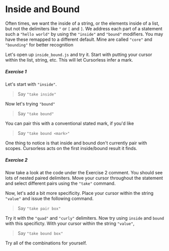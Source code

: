 # Inside and Bound

Often times, we want the inside of a string, or the elements inside of a list, but not the delimiters like `"` or `[` and `]`. We address each part of a statement such a `"hello world"` by using the `"inside"` and `"bound"` modifiers. You may have these remapped to a different default. Mine are called `"core"` and `"bounding"` for better recognition

Let's open up `inside_bound.js` and try it. Start with putting your cursor within the list, string, etc. This will let Cursorless infer a mark.

##### Exercise 1

Let's start with `"inside"`.

> Say `"take inside"`

Now let's trying `"bound"`

> Say `"take bound"`

You can pair this with a conventional stated mark, if you'd like

> Say `"take bound <mark>"`

One thing to notice is that inside and bound don't currently pair with scopes. Cursorless acts on the first inside/bound result it finds.

##### Exercise 2

Now take a look at the code under the Exercise 2 comment. You should see lots of nested paired delimiters. Move your cursor throughout the statement and select different pairs using the `"take"` command.

Now, let's add a bit more specificity. Place your cursor within the string `"value"` and issue the following command.

> Say `"take pair box"`

Try it with the `"quad"` and `"curly"` delimiters. Now try using `inside` and `bound` with this specificty. With your cursor within the string `"value"`,

> Say `"take bound box"`

Try all of the combinations for yourself.
